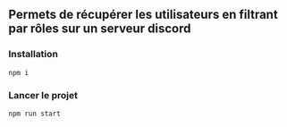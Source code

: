 ## Permets de récupérer les utilisateurs en filtrant par rôles sur un serveur discord


### Installation

``npm i``

### Lancer le projet

``npm run start``
